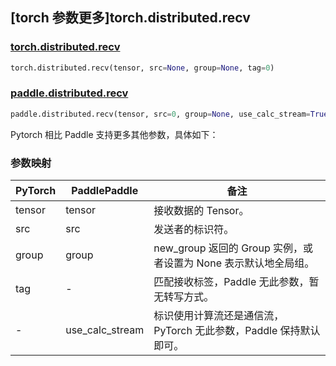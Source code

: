 ## [torch 参数更多]torch.distributed.recv

### [torch.distributed.recv](https://pytorch.org/docs/stable/distributed.html#torch.distributed.recv)

```python
torch.distributed.recv(tensor, src=None, group=None, tag=0)
```

### [paddle.distributed.recv](https://www.paddlepaddle.org.cn/documentation/docs/zh/develop/api/paddle/distributed/recv_cn.html)

```python
paddle.distributed.recv(tensor, src=0, group=None, use_calc_stream=True)
```

Pytorch 相比 Paddle 支持更多其他参数，具体如下：

### 参数映射

| PyTorch | PaddlePaddle    | 备注                                                              |
| ------- | --------------- | ----------------------------------------------------------------- |
| tensor  | tensor          | 接收数据的 Tensor。                                               |
| src     | src             | 发送者的标识符。                                                  |
| group   | group           | new_group 返回的 Group 实例，或者设置为 None 表示默认地全局组。   |
| tag     | -               | 匹配接收标签，Paddle 无此参数，暂无转写方式。   |
| -       | use_calc_stream | 标识使用计算流还是通信流，PyTorch 无此参数，Paddle 保持默认即可。 |
